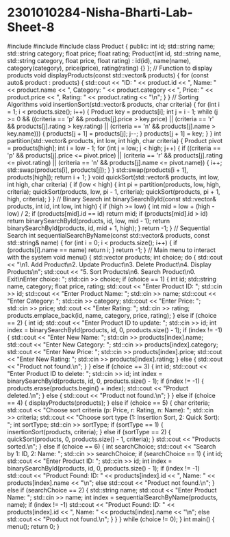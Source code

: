 # 2301010284-Nisha-Bharti-Lab-Sheet-8
#include <iostream>
#include <vector>
#include <algorithm>
class Product {
public:
    int id;
    std::string name;
    std::string category;
    float price;
    float rating;
    Product(int id, std::string name, std::string category, float price, float rating) 
        : id(id), name(name), category(category), price(price), rating(rating) {}
};
// Function to display products
void displayProducts(const std::vector<Product>& products) {
    for (const auto& product : products) {
        std::cout << "ID: " << product.id << ", Name: " << product.name 
                  << ", Category: " << product.category << ", Price: " << product.price 
                  << ", Rating: " << product.rating << "\n";
    }
}
// Sorting Algorithms
void insertionSort(std::vector<Product>& products, char criteria) {
    for (int i = 1; i < products.size(); i++) {
        Product key = products[i];
        int j = i - 1;
        while (j >= 0 && ((criteria == 'p' && products[j].price > key.price) || 
                          (criteria == 'r' && products[j].rating > key.rating) || 
                          (criteria == 'n' && products[j].name > key.name))) {
            products[j + 1] = products[j];
            j--;
        }
        products[j + 1] = key;
    }
}
int partition(std::vector<Product>& products, int low, int high, char criteria) {
    Product pivot = products[high];
    int i = low - 1;
    for (int j = low; j < high; j++) {
        if ((criteria == 'p' && products[j].price <= pivot.price) ||
            (criteria == 'r' && products[j].rating <= pivot.rating) ||
            (criteria == 'n' && products[j].name <= pivot.name)) {
            i++;
            std::swap(products[i], products[j]);
        }
    }
    std::swap(products[i + 1], products[high]);
    return i + 1;
}
void quickSort(std::vector<Product>& products, int low, int high, char criteria) {
    if (low < high) {
        int pi = partition(products, low, high, criteria);
        quickSort(products, low, pi - 1, criteria);
        quickSort(products, pi + 1, high, criteria);
    }
}
// Binary Search
int binarySearchById(const std::vector<Product>& products, int id, int low, int high) {
    if (high >= low) {
        int mid = low + (high - low) / 2;
        if (products[mid].id == id)
            return mid;
        if (products[mid].id > id)
            return binarySearchById(products, id, low, mid - 1);
        return binarySearchById(products, id, mid + 1, high);
    }
    return -1;
}
// Sequential Search
int sequentialSearchByName(const std::vector<Product>& products, const std::string& name) {
    for (int i = 0; i < products.size(); i++) {
        if (products[i].name == name) return i;
    }
    return -1;
}
// Main menu to interact with the system
void menu() {
    std::vector<Product> products;
    int choice;
    do {
        std::cout << "\n1. Add Product\n2. Update Product\n3. Delete Product\n4. Display Products\n";
        std::cout << "5. Sort Products\n6. Search Product\n0. Exit\nEnter choice: ";
        std::cin >> choice;
        if (choice == 1) {
            int id;
            std::string name, category;
            float price, rating;
            std::cout << "Enter Product ID: "; std::cin >> id;
            std::cout << "Enter Product Name: "; std::cin >> name;
            std::cout << "Enter Category: "; std::cin >> category;
            std::cout << "Enter Price: "; std::cin >> price;
            std::cout << "Enter Rating: "; std::cin >> rating;
            products.emplace_back(id, name, category, price, rating);
        }
        else if (choice == 2) {
            int id;
            std::cout << "Enter Product ID to update: ";
            std::cin >> id;
            int index = binarySearchById(products, id, 0, products.size() - 1);
            if (index != -1) {
                std::cout << "Enter New Name: "; std::cin >> products[index].name;
                std::cout << "Enter New Category: "; std::cin >> products[index].category;
                std::cout << "Enter New Price: "; std::cin >> products[index].price;
                std::cout << "Enter New Rating: "; std::cin >> products[index].rating;
            } else {
                std::cout << "Product not found.\n";
            }
        }
        else if (choice == 3) {
            int id;
            std::cout << "Enter Product ID to delete: ";
            std::cin >> id;
            int index = binarySearchById(products, id, 0, products.size() - 1);
            if (index != -1) {
                products.erase(products.begin() + index);
                std::cout << "Product deleted.\n";
            } else {
                std::cout << "Product not found.\n";
            }
        }
        else if (choice == 4) {
            displayProducts(products);
        }
        else if (choice == 5) {
            char criteria;
            std::cout << "Choose sort criteria (p: Price, r: Rating, n: Name): ";
            std::cin >> criteria;
            std::cout << "Choose sort type (1: Insertion Sort, 2: Quick Sort): ";
            int sortType;
            std::cin >> sortType;
            if (sortType == 1) {
                insertionSort(products, criteria);
            } else if (sortType == 2) {
                quickSort(products, 0, products.size() - 1, criteria);
            }
            std::cout << "Products sorted.\n";
        }
        else if (choice == 6) {
            int searchChoice;
            std::cout << "Search by 1: ID, 2: Name: ";
            std::cin >> searchChoice;
            if (searchChoice == 1) {
                int id;
                std::cout << "Enter Product ID: ";
                std::cin >> id;
                int index = binarySearchById(products, id, 0, products.size() - 1);
                if (index != -1)
                    std::cout << "Product Found: ID: " << products[index].id << ", Name: " << products[index].name << "\n";
                else
                    std::cout << "Product not found.\n";
            } else if (searchChoice == 2) {
                std::string name;
                std::cout << "Enter Product Name: ";
                std::cin >> name;
                int index = sequentialSearchByName(products, name);
                if (index != -1)
                    std::cout << "Product Found: ID: " << products[index].id << ", Name: " << products[index].name << "\n";
                else
                    std::cout << "Product not found.\n";
            }
        }
    } while (choice != 0);
}
int main() {
    menu();
    return 0;
}
